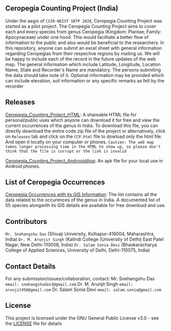 ## Ceropegia Counting Project (India)
Under the aegis of `CSIR-NEIST SRTP 2020`, Ceropegia Counting Project was started as a pilot project. 
The Ceropegia Counting Project aims to cover each and every species from genus Ceropegia (Kingdom: Plantae; Family: Apocynaceae) under one hood. 
This would facilitate a better flow of information to the public and also would be beneficial to the researchers. 
In this repository, anyone can submit an excel sheet with general information regarding Ceropegias from their respective regions by mailing us. We will be happy to include each of the record in the future updates of the web map. 
The general information which include Latitude, Longitude, Location Name, State and Recorder's Name are mandatory. 
The persons submiting the data should take note of it.
Optional information may be provided which can include elevation, soil information or any specific remarks as felt by the recorder

## Releases
[Ceropegia_Counting_Project_HTML](CCP.html): A shareable HTML file for personal/public uses which anyone can download it for free and view the current occurrences of the genus in India. To download this file, you can directly download the entire code zip file of the project or alternatively, click on `Releases` tab and click on the `CCP.html` file to dowload only the html file. And open it locally on your computer or phones. 
`Caution: The web map takes longer processing time in the HTML to show up, so please don't think that the file is corrupt or the link is invalid`

[Ceropegia_Counting_Project_AndrooidApp](Ceropegia_Counting_Project_AndroidApp.apk): An apk file for your local use in Android phones.

## List of Ceropegia Occurrences
[Ceropegia Occurrences with its GIS Information](Species_Occurrences.csv): The list contains all the data related to the occurences of the genus in India. A documented list of 55 species alongwith its GIS details are available for free download and use.

## Contributors
`Mr. Snehangshu Das` (Shivaji University, Kolhapur-416004, Maharashtra, India)
`Dr. M. Arunjit Singh` (Kalindi College (University of Delhi) East Patel Nagar, New Delhi-110008, India)
`Dr. Salam Sonia Devi` (Bhaskaracharya College of Applied Sciences, University of Delhi, Delhi-110075, India)

## Contact Details
For any submission/issues/collaboration, contact:
Mr. Snehangshu Das ``email: snehangshudas3@gmail.com``
Dr. M. Arunjit Singh ``email: arunjit456@gmail.com``
Dr. Salam Sonia Devi `email: salam.sonia@gmail.com`

## License
This project is licensed under the GNU General Public License v3.0 - see the [LICENSE](LICENSE) file for details

